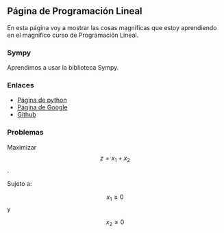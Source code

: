 <script src='https://cdnjs.cloudflare.com/ajax/libs/mathjax/2.7.5/MathJax.js?config=TeX-MML-AM_CHTML' async></script>
## Página de Programación Lineal

En esta página voy a mostrar las cosas magníficas que estoy aprendiendo en el 
magnifíco curso de Programación Lineal.

### Sympy

Aprendimos a usar la biblioteca Sympy.

### Enlaces

- [Página de python](https://www.python.org/)
- [Página de Google](https://www.google.com/)
- [Github](https://www.github.com/)


### Problemas

Maximizar $$z=x_1+x_2$$.

Sujeto a:

$$x_1\geq 0$$ y

$$x_2\geq 0$$